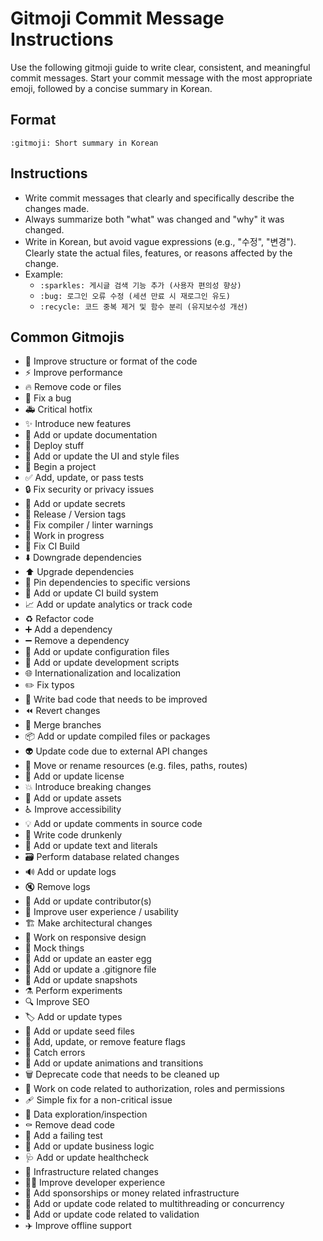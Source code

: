 # Gitmoji Commit Message Instructions

Use the following gitmoji guide to write clear, consistent, and meaningful commit messages. Start your commit message with the most appropriate emoji, followed by a concise summary in Korean.

## Format

```
:gitmoji: Short summary in Korean
```

## Instructions

- Write commit messages that clearly and specifically describe the changes made.
- Always summarize both "what" was changed and "why" it was changed.
- Write in Korean, but avoid vague expressions (e.g., "수정", "변경"). Clearly state the actual files, features, or reasons affected by the change.
- Example:
  - `:sparkles: 게시글 검색 기능 추가 (사용자 편의성 향상)`
  - `:bug: 로그인 오류 수정 (세션 만료 시 재로그인 유도)`
  - `:recycle: 코드 중복 제거 및 함수 분리 (유지보수성 개선)`

## Common Gitmojis

- :art: Improve structure or format of the code
- :zap: Improve performance
- :fire: Remove code or files
- :bug: Fix a bug
- :ambulance: Critical hotfix
- :sparkles: Introduce new features
- :memo: Add or update documentation
- :rocket: Deploy stuff
- :lipstick: Add or update the UI and style files
- :tada: Begin a project
- :white_check_mark: Add, update, or pass tests
- :lock: Fix security or privacy issues
- :closed_lock_with_key: Add or update secrets
- :bookmark: Release / Version tags
- :rotating_light: Fix compiler / linter warnings
- :construction: Work in progress
- :green_heart: Fix CI Build
- :arrow_down: Downgrade dependencies
- :arrow_up: Upgrade dependencies
- :pushpin: Pin dependencies to specific versions
- :construction_worker: Add or update CI build system
- :chart_with_upwards_trend: Add or update analytics or track code
- :recycle: Refactor code
- :heavy_plus_sign: Add a dependency
- :heavy_minus_sign: Remove a dependency
- :wrench: Add or update configuration files
- :hammer: Add or update development scripts
- :globe_with_meridians: Internationalization and localization
- :pencil2: Fix typos
- :poop: Write bad code that needs to be improved
- :rewind: Revert changes
- :twisted_rightwards_arrows: Merge branches
- :package: Add or update compiled files or packages
- :alien: Update code due to external API changes
- :truck: Move or rename resources (e.g. files, paths, routes)
- :page_facing_up: Add or update license
- :boom: Introduce breaking changes
- :bento: Add or update assets
- :wheelchair: Improve accessibility
- :bulb: Add or update comments in source code
- :beers: Write code drunkenly
- :speech_balloon: Add or update text and literals
- :card_file_box: Perform database related changes
- :loud_sound: Add or update logs
- :mute: Remove logs
- :busts_in_silhouette: Add or update contributor(s)
- :children_crossing: Improve user experience / usability
- :building_construction: Make architectural changes
- :iphone: Work on responsive design
- :clown_face: Mock things
- :egg: Add or update an easter egg
- :see_no_evil: Add or update a .gitignore file
- :camera_flash: Add or update snapshots
- :alembic: Perform experiments
- :mag: Improve SEO
- :label: Add or update types
- :seedling: Add or update seed files
- :triangular_flag_on_post: Add, update, or remove feature flags
- :goal_net: Catch errors
- :dizzy: Add or update animations and transitions
- :wastebasket: Deprecate code that needs to be cleaned up
- :passport_control: Work on code related to authorization, roles and permissions
- :adhesive_bandage: Simple fix for a non-critical issue
- :monocle_face: Data exploration/inspection
- :coffin: Remove dead code
- :test_tube: Add a failing test
- :necktie: Add or update business logic
- :stethoscope: Add or update healthcheck
- :bricks: Infrastructure related changes
- :technologist: Improve developer experience
- :money_with_wings: Add sponsorships or money related infrastructure
- :thread: Add or update code related to multithreading or concurrency
- :safety_vest: Add or update code related to validation
- :airplane: Improve offline support
